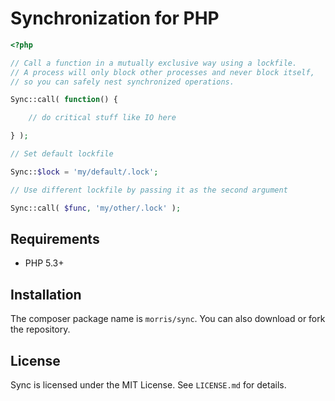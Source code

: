 # Synchronization for PHP

```php
<?php

// Call a function in a mutually exclusive way using a lockfile.
// A process will only block other processes and never block itself,
// so you can safely nest synchronized operations.

Sync::call( function() {

	// do critical stuff like IO here

} );

// Set default lockfile

Sync::$lock = 'my/default/.lock';

// Use different lockfile by passing it as the second argument

Sync::call( $func, 'my/other/.lock' );
```

## Requirements

- PHP 5.3+


## Installation

The composer package name is `morris/sync`. You can also download or
fork the repository.


## License

Sync is licensed under the MIT License. See `LICENSE.md` for details.
